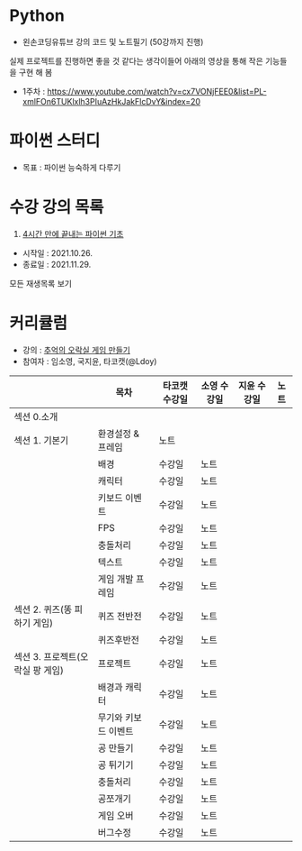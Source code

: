 # Python
- 왼손코딩유튜브 강의 코드 및 노트필기 (50강까지 진행)

실제 프로젝트를 진행하면 좋을 것 같다는 생각이들어 아래의 영상을 통해 작은 기능들을 구현 해 봄 
- 1주차 : https://www.youtube.com/watch?v=cx7VONjFEE0&list=PL-xmlFOn6TUKlxlh3PIuAzHkJakFlcDvY&index=20

# 파이썬 스터디
- 목표 : 파이썬 능숙하게 다루기 

# 수강 강의 목록
1. [4시간 만에 끝내는 파이썬 기초](https://www.youtube.com/c/김왼손의왼손코딩/playlists)
- 시작일 : 2021.10.26.
- 종료일 : 2021.11.29.


모든 재생목록 보기

# 커리큘럼
- 강의 : [추억의 오락실 게임 만들기](https://www.inflearn.com/course/나도코딩-파이썬-활용편-1#curriculum)
- 참여자 : 임소영, 국지윤, 타코캣(@Ldoy)

|  | 목차 |  타코캣 수강일 | 소영 수강일 | 지윤 수강일 | 노트 |
| -------- | -------- | -------- | -------- | -------- |-------- |
| 섹션 0.소개    |      |      | |
| 섹션 1. 기본기 | 환경설정 & 프레임|노트 |
| | 배경 | 수강일 | 노트 |
|| 캐릭터 | 수강일 | 노트 |
|| 키보드 이벤트 | 수강일 | 노트 |
|| FPS | 수강일 | 노트 |
|| 충돌처리 | 수강일 | 노트 |
|| 텍스트 | 수강일 | 노트 | 
|| 게임 개발 프레임 | 수강일 | 노트 | 
| 섹션 2. 퀴즈(똥 피하기 게임) |퀴즈 전반전| 수강일 | 노트 |
||퀴즈후반전| 수강일 | 노트 | 
| 섹션 3. 프로젝트(오락실 팡 게임) | 프로젝트 | 수강일 | 노트 |
|| 배경과 캐릭터 | 수강일 | 노트 |
|| 무기와 키보드 이벤트 |수강일 | 노트 |
|| 공 만들기|수강일 | 노트 |
|| 공 튀기기|수강일 | 노트 |
|| 충돌처리 |수강일 | 노트 |
|| 공쪼개기 |수강일 | 노트 |
|| 게임 오버|수강일 | 노트 |
|| 버그수정 |수강일 | 노트 |


